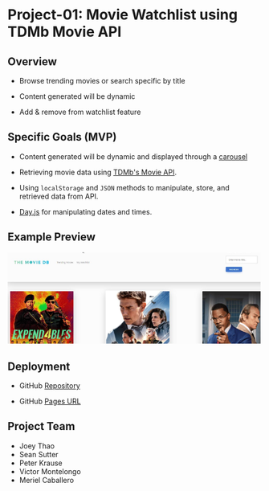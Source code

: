 
# Project-01: Movie Watchlist using TDMb Movie API

## Overview

* Browse trending movies or search specific by title

* Content generated will be dynamic

* Add & remove from watchlist feature


## Specific Goals (MVP)

* Content generated will be dynamic and displayed through a [carousel](https://www.w3schools.com/bootstrap/bootstrap_carousel.asp)

* Retrieving movie data using [TDMb's Movie API](https://developer.themoviedb.org/docs).

* Using `localStorage` and `JSON` methods to manipulate, store, and retrieved data from API.

* [Day.js](https://day.js.org/) for manipulating dates and times.


## Example Preview

![Preview](./assets/images/67h1zPC.png)


## Deployment

* GitHub [Repository](https://github.com/Osorkon21/movie-watchlist)

* GitHub [Pages URL](https://osorkon21.github.io/movie-watchlist/)


## Project Team
- Joey Thao
- Sean Sutter
- Peter Krause
- Victor Montelongo
- Meriel Caballero



